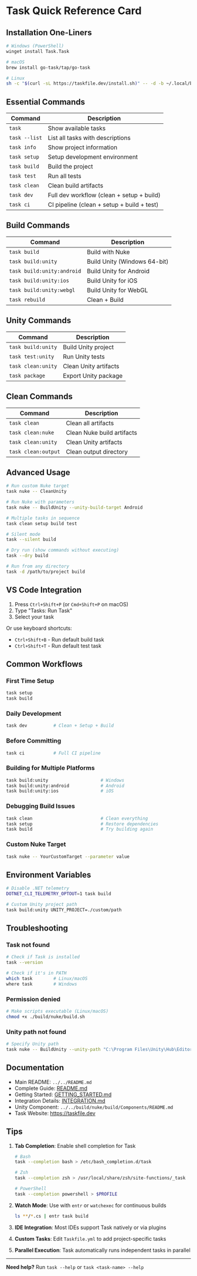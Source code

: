 # Task Quick Reference Card

## Installation One-Liners

```bash
# Windows (PowerShell)
winget install Task.Task

# macOS
brew install go-task/tap/go-task

# Linux
sh -c "$(curl -sL https://taskfile.dev/install.sh)" -- -d -b ~/.local/bin
```

## Essential Commands

| Command | Description |
|---------|-------------|
| `task` | Show available tasks |
| `task --list` | List all tasks with descriptions |
| `task info` | Show project information |
| `task setup` | Setup development environment |
| `task build` | Build the project |
| `task test` | Run all tests |
| `task clean` | Clean build artifacts |
| `task dev` | Full dev workflow (clean + setup + build) |
| `task ci` | CI pipeline (clean + setup + build + test) |

## Build Commands

| Command | Description |
|---------|-------------|
| `task build` | Build with Nuke |
| `task build:unity` | Build Unity (Windows 64-bit) |
| `task build:unity:android` | Build Unity for Android |
| `task build:unity:ios` | Build Unity for iOS |
| `task build:unity:webgl` | Build Unity for WebGL |
| `task rebuild` | Clean + Build |

## Unity Commands

| Command | Description |
|---------|-------------|
| `task build:unity` | Build Unity project |
| `task test:unity` | Run Unity tests |
| `task clean:unity` | Clean Unity artifacts |
| `task package` | Export Unity package |

## Clean Commands

| Command | Description |
|---------|-------------|
| `task clean` | Clean all artifacts |
| `task clean:nuke` | Clean Nuke build artifacts |
| `task clean:unity` | Clean Unity artifacts |
| `task clean:output` | Clean output directory |

## Advanced Usage

```bash
# Run custom Nuke target
task nuke -- CleanUnity

# Run Nuke with parameters
task nuke -- BuildUnity --unity-build-target Android

# Multiple tasks in sequence
task clean setup build test

# Silent mode
task --silent build

# Dry run (show commands without executing)
task --dry build

# Run from any directory
task -d /path/to/project build
```

## VS Code Integration

1. Press `Ctrl+Shift+P` (or `Cmd+Shift+P` on macOS)
2. Type "Tasks: Run Task"
3. Select your task

Or use keyboard shortcuts:

- `Ctrl+Shift+B` - Run default build task
- `Ctrl+Shift+T` - Run default test task

## Common Workflows

### First Time Setup

```bash
task setup
task build
```

### Daily Development

```bash
task dev          # Clean + Setup + Build
```

### Before Committing

```bash
task ci           # Full CI pipeline
```

### Building for Multiple Platforms

```bash
task build:unity                    # Windows
task build:unity:android            # Android
task build:unity:ios                # iOS
```

### Debugging Build Issues

```bash
task clean                          # Clean everything
task setup                          # Restore dependencies
task build                          # Try building again
```

### Custom Nuke Target

```bash
task nuke -- YourCustomTarget --parameter value
```

## Environment Variables

```bash
# Disable .NET telemetry
DOTNET_CLI_TELEMETRY_OPTOUT=1 task build

# Custom Unity project path
task build:unity UNITY_PROJECT=./custom/path
```

## Troubleshooting

### Task not found

```bash
# Check if Task is installed
task --version

# Check if it's in PATH
which task        # Linux/macOS
where task        # Windows
```

### Permission denied

```bash
# Make scripts executable (Linux/macOS)
chmod +x ./build/nuke/build.sh
```

### Unity path not found

```bash
# Specify Unity path
task nuke -- BuildUnity --unity-path "C:\Program Files\Unity\Hub\Editor\2022.3.0f1\Editor\Unity.exe"
```

## Documentation

- Main README: `../../README.md`
- Complete Guide: [README.md](README.md)
- Getting Started: [GETTING_STARTED.md](GETTING_STARTED.md)
- Integration Details: [INTEGRATION.md](INTEGRATION.md)
- Unity Component: `../../build/nuke/build/Components/README.md`
- Task Website: <https://taskfile.dev>

## Tips

1. **Tab Completion**: Enable shell completion for Task

   ```bash
   # Bash
   task --completion bash > /etc/bash_completion.d/task

   # Zsh
   task --completion zsh > /usr/local/share/zsh/site-functions/_task

   # PowerShell
   task --completion powershell > $PROFILE
   ```

2. **Watch Mode**: Use with `entr` or `watchexec` for continuous builds

   ```bash
   ls **/*.cs | entr task build
   ```

3. **IDE Integration**: Most IDEs support Task natively or via plugins

4. **Custom Tasks**: Edit `Taskfile.yml` to add project-specific tasks

5. **Parallel Execution**: Task automatically runs independent tasks in parallel

---

**Need help?** Run `task --help` or `task <task-name> --help`
